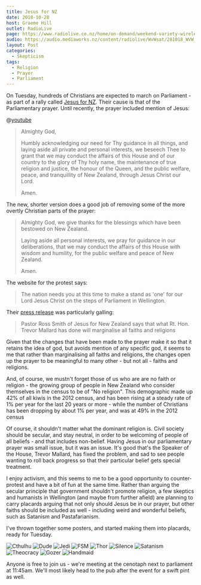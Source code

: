 ```yaml
---
title: Jesus for NZ
date: 2018-10-28
host: Graeme Hill
outlet: RadioLive
page: https://www.radiolive.co.nz/home/on-demand/weekend-variety-wireless/2018/10/weekend-variety-wireless--in-case-you-missed-sunday2.html
audio: https://audio.mediaworks.nz/content/radiolive/WvWsat/281018_WVW_Skepticalthoughts.mp3
layout: Post
categories:
  - Skepticism
tags:
  - Religion
  - Prayer
  - Parliament
---
```


On Tuesday, hundreds of Christians are expected to march on Parliament - as part of a rally called [Jesus for NZ](https://www.jesusfornz.org/). Their cause is that of the Parliamentary prayer. Until recently, the prayer included mention of Jesus:

<!-- more -->

@[youtube](https://youtu.be/Gt0XAD-vJ7Y?t=41)

> Almighty God,
>
> Humbly acknowledging our need for Thy guidance in all things, and laying aside all private and personal interests, we beseech Thee to grant that we may conduct the affairs of this House and of our country to the glory of Thy holy name, the maintenance of true religion and justice, the honour of the Queen, and the public welfare, peace, and tranquillity of New Zealand, through Jesus Christ our Lord.
>
> Amen.

The new, shorter version does a good job of removing some of the more overtly Christian parts of the prayer:

> Almighty God, we give thanks for the blessings which have been bestowed on New Zealand.
>
> Laying aside all personal interests, we pray for guidance in our deliberations, that we may conduct the affairs of this House with wisdom and humility, for the public welfare and peace of New Zealand.
>
> Amen.

The website for the protest says:

> The nation needs you at this time to make a stand as 'one' for our Lord Jesus Christ on the steps of Parliament in Wellington.

Their [press release](http://www.scoop.co.nz/stories/PO1810/S00258/protest-against-agenda-to-remove-god-from-parliament.htm) was particularly galling:

> Pastor Ross Smith of Jesus for New Zealand says that what Rt. Hon. Trevor Mallard has done will marginalise all faiths and religions

Given that the changes that have been made to the prayer make it so that it retains the idea of god, but avoids mention of any specific god, it seems to me that rather than marginalising all faiths and religions, the changes open up the prayer to be meaningful to many other - but not all - faiths and religions.

And, of course, we mustn't forget those of us who are are no faith or religion - the growing group of people in New Zealand who consider themselves in the census to be of "No religion". This demographic made up 42% of all kiwis in the 2012 census, and has been rising at a steady rate of 1% per year for the last 20 years or more - while the number of Christians has been dropping by about 1% per year, and was at 49% in the 2012 census

Of course, it shouldn't matter what the dominant religion is. Civil society should be secular, and stay neutral, in order to be welcoming of people of all beliefs - and that includes non-belief. Having Jesus in our parliamentary prayer was small issue, but it was an issue. It's good that's the Speaker of the House, Trevor Mallard, has fixed the problem, and sad to see people wanting to roll back progress so that their particular belief gets special treatment.

I enjoy activism, and this seems to me to be a good opportunity to counter-protest and have a bit of fun at the same time. Rather than arguing the secular principle that government shouldn't promote religion, a few skeptics and humanists in Wellington (and maybe from further afield) are planning to carry placards arguing that not only should Jesus be in our prayer, but other faiths should be included as well - including weird and wonderful beliefs, such as Satanism and Pastafarianism.

I've thrown together some posters, and started making them into placards, ready for Tuesday.

![Cthulhu](./images/0001.jpg)
![Dude](./images/0002.jpg)
![Jedi](./images/0003.jpg)
![FSM](./images/0004.jpg)
![Thor](./images/0005.jpg)
![Silence](./images/0006.jpg)
![Satanism](./images/0007.jpg)
![Theocracy](./images/0008.jpg)
![Gozer](./images/0009.jpg)
![Handmaid](./images/0010.jpg)

Anyone is free to join us - we're meeting at the cenotaph next to parliament at 11:45am. We'll most likely head to the pub after the event for a swift pint as well.

